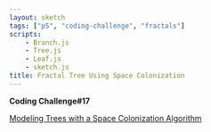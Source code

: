 ```yaml
---
layout: sketch
tags: ["p5", "coding-challenge", "fractals"]
scripts: 
    - Branch.js
    - Tree.js
    - Leaf.js
    - sketch.js
title: Fractal Tree Using Space Colonization
---
```


**Coding Challenge#17**

[Modeling Trees with a Space Colonization Algorithm](http://algorithmicbotany.org/papers/colonization.egwnp2007.html)



